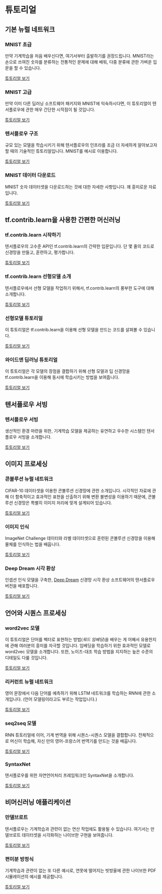 # 튜토리얼

## 기본 뉴럴 네트워크

### MNIST 초급

만약 기계학습을 처음 배우신다면, 여기서부터 출발하기를 권장드립니다. MNIST라는 손으로 쓰여진 숫자를 분류하는 전통적인 문제에 대해 배워, 다중 분류에 관한 가벼운 입문을 할 수 있습니다.

[튜토리얼 보기](../tutorials/mnist/beginners/index.md)


### MNIST 고급

만약 이미 다른 딥러닝 소프트웨어 패키지와 MNIST에 익숙하시다면, 이 튜토리얼이 텐서플로우에 관한 매우 간단한 시작점이 될 것입니다.

[튜토리얼 보기](../tutorials/mnist/pros/index.md)

### 텐서플로우 구조

규모 있는 모델을 학습시키기 위해 텐서플로우의 인프라를 조금 더 자세하게 알아보고자 할 때의 기술적인 튜토리얼입니다. MNIST를 예시로 이용합니다.

[튜토리얼 보기](../tutorials/mnist/tf/index.md)

### MNIST 데이터 다운로드

MNIST 숫자 데이터셋을 다운로드하는 것에 대한 자세한 사항입니다. 꽤 흥미로운 자료입니다.

[튜토리얼 보기](../tutorials/mnist/download/index.md)


## tf.contrib.learn을 사용한 간편한 머신러닝

### tf.contrib.learn 시작하기

텐서플로우의 고수준 API인 tf.contrib.learn의 간략한 입문입니다. 단 몇 줄의 코드로 신경망을 만들고, 훈련하고, 평가합니다.

[튜토리얼 보기](../tutorials/tflearn/index.md)

### tf.contrib.learn 선형모델 소개

텐서플로우에서 선형 모델을 작업하기 위해서, tf.contrib.learn의 풍부한 도구에 대해 소개합니다.

[튜토리얼 보기](../tutorials/linear/overview.md)

### 선형모델 튜토리얼

이 튜토리얼은 tf.contrib.learn을 이용해 선형 모델을 만드는 코드를 살펴볼 수 있습니다.

[튜토리얼 보기](../tutorials/wide/index.md)

### 와이드앤 딥러닝 튜토리얼

이 튜토리얼은 각 모델의 장점을 결합하기 위해 선형 모델과 딥 신경망을 tf.contrib.learn을 이용해 동시에 학습시키는 방법을 보여줍니다.

[튜토리얼 보기](../tutorials/wide_and_deep/index.md)


## 텐서플로우 서빙

### 텐서플로우 서빙

생산적인 환경 마련을 위한, 기계학습 모델을 제공하는 유연하고 우수한 시스템인 텐서플로우 서빙을 소개합니다.

[튜토리얼 보기](../tutorials/tfserve/index.md)


## 이미지 프로세싱

### 콘볼루션 뉴럴 네트워크

CIFAR-10 데이터셋을 이용한 콘볼루션 신경망에 관한 소개입니다. 시각적인 자료에 관해 더 함축적이고 효과적인 표현을 산출하기 위해 변환 불변성을 이용하기 때문에, 콘볼루션 신경망은 특별히 이미지 처리에 맞게 설계되어 있습니다.

[튜토리얼 보기](../tutorials/deep_cnn/index.md)

### 이미지 인식

ImageNet Challenge 데이터와 라벨 데이터셋으로 훈련된 콘볼루션 신경망을 이용해 물체를 인식하는 법을 배웁니다.

[튜토리얼 보기](../tutorials/image_recognition/index.md)

### Deep Dream 시각 환상

인셉션 인식 모델을 구축한, [Deep Dream](https://github.com/google/deepdream) 신경망 시각 환상 소프트웨어의 텐서플로우 버전을 배포합니다.

[튜토리얼 보기](https://www.tensorflow.org/code/tensorflow/examples/tutorials/deepdream/deepdream.ipynb)


## 언어와 시퀀스 프로세싱

### word2vec 모델

이 튜토리얼은 단어를 벡터로 표현하는 방법(*워드 임베딩*)을 배우는 게 어째서 유용한지에 관해 여러분의 흥미를 자극할 것입니다. 임베딩을 학습하기 위한 효과적인 모델로 word2vec 모델을 소개합니다. 또한, 노이즈-대조 학습 방법을 지지하는 높은 수준의 디테일도 다룰 것입니다.

[튜토리얼 보기](../tutorials/word2vec/index.md)

### 리커런트 뉴럴 네트워크

영어 문장에서 다음 단어를 예측하기 위해 LSTM 네트워크를 학습하는 RNN에 관한 소개입니다. (언어 모델링이라고도 부르는 작업입니다.)

[튜토리얼 보기](../tutorials/recurrent/index.md)

### seq2seq 모델

RNN 튜토리얼에 이어, 기계 번역을 위해 시퀀스-시퀀스 모델을 결합합니다. 전체적으로 머신이 학습해, 자신 만의 영어-프랑스어 번역기를 만드는 것을 배웁니다.

[튜토리얼 보기](../tutorials/seq2seq/index.md)

### SyntaxNet

텐서플로우를 위한 자연언어처리 프레임워크인 SyntaxNet을 소개합니다.

[튜토리얼 보기](../tutorials/syntaxnet/index.md)


## 비머신러닝 애플리케이션

### 만델브로트

텐서플로우는 기계학습과 관련이 없는 연산 작업에도 활용될 수 있습니다. 여기서는 만델브로트 데이터셋을 시각화하는 나이브한 구현을 보여줍니다.

[튜토리얼 보기](../tutorials/mandelbrot/index.md)

### 편미분 방정식

기계학습과 관련이 없는 또 다른 예시로, 연못에 떨어지는 빗방울에 관한 나이브한 PDF 시뮬레이션의 예시를 제공합니다.

[튜토리얼 보기](../tutorials/pdes/index.md)
